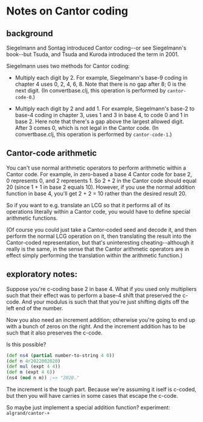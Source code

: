 Notes on Cantor coding
===

## background

Siegelmann and Sontag introduced Cantor coding--or see Siegelmann's
book--but Tsuda, and Tsuda and Kuroda introduced the term in 2001.

Siegelmann uses two methods for Cantor coding:

* Multiply each digit by 2.  For example, Siegelmann's
  base-9 coding in chapter 4 uses 0, 2, 4, 6, 8.  Note that there is no
  gap after 8; 0 is the next digit.  (In convertbase.clj, this operation
  is performed by `cantor-code-0`.)

* Multiply each digit by 2 and add 1.  For example, Siegelmann's base-2
  to base-4 coding in chapter 3, uses 1 and 3 in base 4, to code 0 and 1
  in base 2.  Here note that there's a gap above the largest allowed
  digit.  After 3 comes 0, which is not legal in the Cantor code.  (In
  convertbase.clj, this operation is performed by `cantor-code-1`.)


## Cantor-code arithmetic

You can't use normal arithmetic operators to perform arithmetic within a
Cantor code.  For example, in zero-based a base 4 Cantor code for base
2, 0 represents 0, and 2 represents 1.  So 2 + 2 in the Cantor code
should equal 20 (since 1 + 1 in base 2 equals 10).  However, if you use
the normal addition function in base 4, you'll get 2 + 2 = 10 rather
than the desired result 20.

So if you want to e.g. translate an LCG so that it performs all of its
operations literally within a Cantor code, you would have to define
special arithmetic functions.

(Of course you could just take a Cantor-coded seed and decode it, and
then perform the normal LCG operation on it, then translating the
result into the Cantor-coded representation, but that's uninteresting
cheating--although it really is the same, in the sense that the Cantor
arithmetic operators are in effect simply performing the translation
within the arithmetic function.)

## exploratory notes:

Suppose you're c-coding base 2 in base 4.  What if you used only
multipliers such that their effect was to perform a base-4 shift that
preserved the c-code.  And your modulus is such that that you're just
shifting digits off the left end of the number.

Now you also need an increment addition; otherwise you're going to end
up with a bunch of zeros on the right. And the increment addition has
to be such that it also preserves the c-code.  

Is this possible?

```clojure
(def ns4 (partial number-to-string 4 0))
(def n 4r2022002020)
(def mul (expt 4 4))
(def m (expt 4 6))
(ns4 (mod n m)) ;=> "2020."
```

The increment is the tough part.  Because we're assuming it iself is
c-coded, but then you will have carries in some cases that escape the
c-code.

So maybe just implement a special addition function?
experiment: `algrand/cantor-+`
